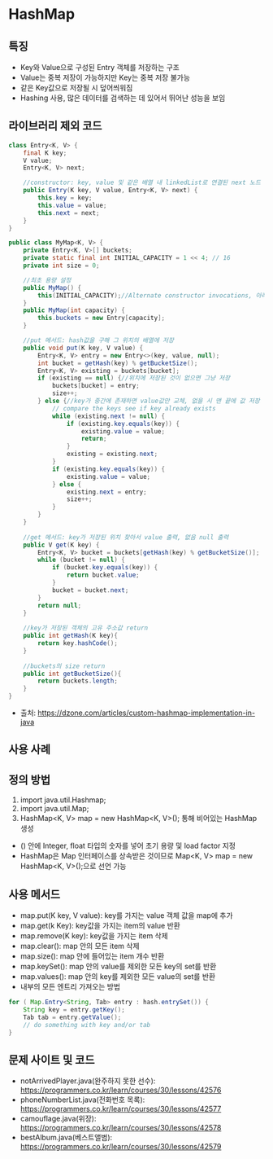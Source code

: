 # HashMap

## 특징
- Key와 Value으로 구성된 Entry 객체를 저장하는 구조
- Value는 중복 저장이 가능하지만 Key는 중복 저장 불가능
- 같은 Key값으로 저장될 시 덮어씌워짐
- Hashing 사용, 많은 데이터를 검색하는 데 있어서 뛰어난 성능을 보임

## 라이브러리 제외 코드
~~~java
class Entry<K, V> {
    final K key;
    V value;
    Entry<K, V> next;

    //constructor: key, value 및 같은 배열 내 linkedList로 연결된 next 노드
    public Entry(K key, V value, Entry<K, V> next) {
        this.key = key;
        this.value = value;
        this.next = next;
    }
}

public class MyMap<K, V> {
    private Entry<K, V>[] buckets;
    private static final int INITIAL_CAPACITY = 1 << 4; // 16
    private int size = 0;

    //최초 용량 설정
    public MyMap() {
        this(INITIAL_CAPACITY);//Alternate constructor invocations, 아래 constructor 사용
    }
    public MyMap(int capacity) {
        this.buckets = new Entry[capacity];
    }

    //put 메서드: hash값을 구해 그 위치의 배열에 저장
    public void put(K key, V value) {
        Entry<K, V> entry = new Entry<>(key, value, null);
        int bucket = getHash(key) % getBucketSize();
        Entry<K, V> existing = buckets[bucket];
        if (existing == null) {//위치에 저장된 것이 없으면 그냥 저장
            buckets[bucket] = entry;
            size++;
        } else {//key가 중간에 존재하면 value값만 교체, 없을 시 맨 끝에 값 저장
            // compare the keys see if key already exists
            while (existing.next != null) {
                if (existing.key.equals(key)) {
                    existing.value = value;
                    return;
                }
                existing = existing.next;
            }
            if (existing.key.equals(key)) {
                existing.value = value;
            } else {
                existing.next = entry;
                size++;
            }
        }
    } 
    
    //get 메서드: key가 저장된 위치 찾아서 value 출력, 없음 null 출력
    public V get(K key) {
        Entry<K, V> bucket = buckets[getHash(key) % getBucketSize()];
        while (bucket != null) {
            if (bucket.key.equals(key)) {
                return bucket.value;
            }
            bucket = bucket.next;
        }
        return null;
    }
    
    //key가 저장된 객체의 고유 주소값 return
    public int getHash(K key){
        return key.hashCode();
    }
    
    //buckets의 size return
    public int getBucketSize(){
        return buckets.length;
    }
}
~~~
- 출처: https://dzone.com/articles/custom-hashmap-implementation-in-java

## 사용 사례

## 정의 방법
1. import java.util.Hashmap;
2. import java.util.Map;
3. HashMap<K, V> map = new HashMap<K, V>(); 통해 비어있는 HashMap 생성
  - () 안에 Integer, float 타입의 숫자를 넣어 초기 용량 및 load factor 지정
  - HashMap은 Map 인터페이스를 상속받은 것이므로 Map<K, V> map = new HashMap<K, V>();으로 선언 가능

## 사용 메서드
- map.put(K key, V value): key를 가지는 value 객체 값을 map에 추가
- map.get(k Key): key값을 가지는 item의 value 반환
- map.remove(K key): key값을 가지는 item 삭제
- map.clear(): map 안의 모든 item 삭제
- map.size(): map 안에 들어있는 item 개수 반환
- map.keySet(): map 안의 value를 제외한 모든 key의 set를 반환
- map.values(): map 안의 key를 제외한 모든 value의 set를 반환
- 내부의 모든 엔트리 가져오는 방법
~~~java
for ( Map.Entry<String, Tab> entry : hash.entrySet()) {
    String key = entry.getKey();
    Tab tab = entry.getValue();
    // do something with key and/or tab
}
~~~

## 문제 사이트 및 코드
- notArrivedPlayer.java(완주하지 못한 선수): https://programmers.co.kr/learn/courses/30/lessons/42576
- phoneNumberList.java(전화번호 목록): https://programmers.co.kr/learn/courses/30/lessons/42577
- camouflage.java(위장): https://programmers.co.kr/learn/courses/30/lessons/42578
- bestAlbum.java(베스트앨범): https://programmers.co.kr/learn/courses/30/lessons/42579
